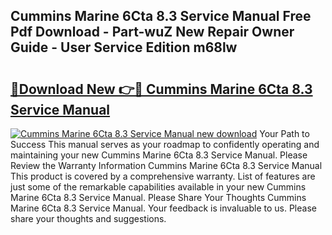 ## Cummins Marine 6Cta 8.3 Service Manual Free Pdf Download - Part-wuZ New Repair Owner Guide - User Service Edition m68lw

# <h2><a href="http://bc26623.oget.top/?id=Cummins+Marine+6Cta+8.3+Service+Manual">🔗Download New 👉🔴 Cummins Marine 6Cta 8.3 Service Manual</a></h2>

[![Cummins Marine 6Cta 8.3 Service Manual new download](https://i.imgur.com/5g1atiW.png)](http://bc26623.oget.top/?id=Cummins+Marine+6Cta+8.3+Service+Manual)
Your Path to Success This manual serves as your roadmap to confidently operating and maintaining your new Cummins Marine 6Cta 8.3 Service Manual. Please Review the Warranty Information Cummins Marine 6Cta 8.3 Service Manual This product is covered by a comprehensive warranty. List of features are just some of the remarkable capabilities available in your new Cummins Marine 6Cta 8.3 Service Manual. Please Share Your Thoughts Cummins Marine 6Cta 8.3 Service Manual. Your feedback is invaluable to us. Please share your thoughts and suggestions.
